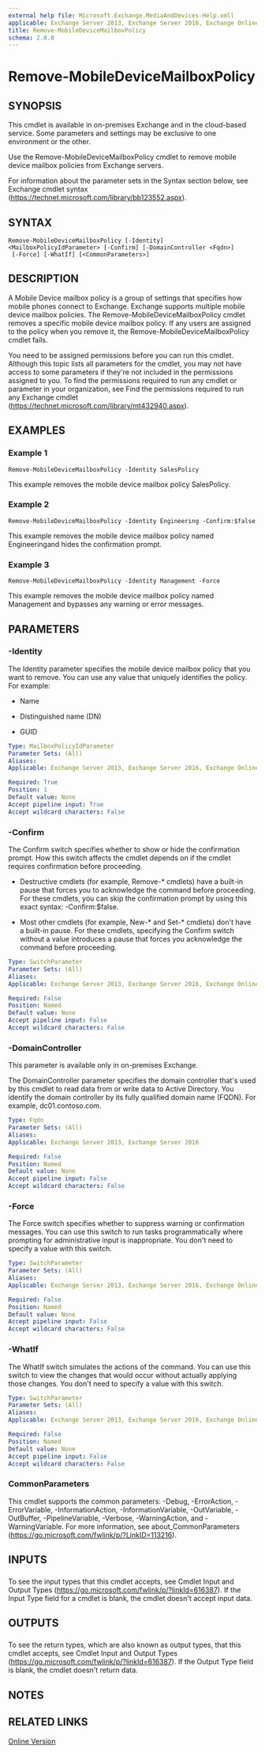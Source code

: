 ```yaml
---
external help file: Microsoft.Exchange.MediaAndDevices-Help.xmll
applicable: Exchange Server 2013, Exchange Server 2016, Exchange Online
title: Remove-MobileDeviceMailboxPolicy
schema: 2.0.0
---
```


# Remove-MobileDeviceMailboxPolicy

## SYNOPSIS
This cmdlet is available in on-premises Exchange and in the cloud-based service. Some parameters and settings may be exclusive to one environment or the other.

Use the Remove-MobileDeviceMailboxPolicy cmdlet to remove mobile device mailbox policies from Exchange servers.

For information about the parameter sets in the Syntax section below, see Exchange cmdlet syntax (https://technet.microsoft.com/library/bb123552.aspx).

## SYNTAX

```
Remove-MobileDeviceMailboxPolicy [-Identity] <MailboxPolicyIdParameter> [-Confirm] [-DomainController <Fqdn>]
 [-Force] [-WhatIf] [<CommonParameters>]
```

## DESCRIPTION
A Mobile Device mailbox policy is a group of settings that specifies how mobile phones connect to Exchange. Exchange supports multiple mobile device mailbox policies. The Remove-MobileDeviceMailboxPolicy cmdlet removes a specific mobile device mailbox policy. If any users are assigned to the policy when you remove it, the Remove-MobileDeviceMailboxPolicy cmdlet fails.

You need to be assigned permissions before you can run this cmdlet. Although this topic lists all parameters for the cmdlet, you may not have access to some parameters if they're not included in the permissions assigned to you. To find the permissions required to run any cmdlet or parameter in your organization, see Find the permissions required to run any Exchange cmdlet (https://technet.microsoft.com/library/mt432940.aspx).

## EXAMPLES

### Example 1
```
Remove-MobileDeviceMailboxPolicy -Identity SalesPolicy
```

This example removes the mobile device mailbox policy SalesPolicy.

### Example 2
```
Remove-MobileDeviceMailboxPolicy -Identity Engineering -Confirm:$false
```

This example removes the mobile device mailbox policy named Engineeringand hides the confirmation prompt.

### Example 3
```
Remove-MobileDeviceMailboxPolicy -Identity Management -Force
```

This example removes the mobile device mailbox policy named Management and bypasses any warning or error messages.

## PARAMETERS

### -Identity
The Identity parameter specifies the mobile device mailbox policy that you want to remove. You can use any value that uniquely identifies the policy. For example:

- Name

- Distinguished name (DN)

- GUID

```yaml
Type: MailboxPolicyIdParameter
Parameter Sets: (All)
Aliases:
Applicable: Exchange Server 2013, Exchange Server 2016, Exchange Online

Required: True
Position: 1
Default value: None
Accept pipeline input: True
Accept wildcard characters: False
```

### -Confirm
The Confirm switch specifies whether to show or hide the confirmation prompt. How this switch affects the cmdlet depends on if the cmdlet requires confirmation before proceeding.

- Destructive cmdlets (for example, Remove-\* cmdlets) have a built-in pause that forces you to acknowledge the command before proceeding. For these cmdlets, you can skip the confirmation prompt by using this exact syntax: -Confirm:$false.

- Most other cmdlets (for example, New-\* and Set-\* cmdlets) don't have a built-in pause. For these cmdlets, specifying the Confirm switch without a value introduces a pause that forces you acknowledge the command before proceeding.

```yaml
Type: SwitchParameter
Parameter Sets: (All)
Aliases:
Applicable: Exchange Server 2013, Exchange Server 2016, Exchange Online

Required: False
Position: Named
Default value: None
Accept pipeline input: False
Accept wildcard characters: False
```

### -DomainController
This parameter is available only in on-premises Exchange.

The DomainController parameter specifies the domain controller that's used by this cmdlet to read data from or write data to Active Directory. You identify the domain controller by its fully qualified domain name (FQDN). For example, dc01.contoso.com.

```yaml
Type: Fqdn
Parameter Sets: (All)
Aliases:
Applicable: Exchange Server 2013, Exchange Server 2016

Required: False
Position: Named
Default value: None
Accept pipeline input: False
Accept wildcard characters: False
```

### -Force
The Force switch specifies whether to suppress warning or confirmation messages. You can use this switch to run tasks programmatically where prompting for administrative input is inappropriate. You don't need to specify a value with this switch.

```yaml
Type: SwitchParameter
Parameter Sets: (All)
Aliases:
Applicable: Exchange Server 2013, Exchange Server 2016, Exchange Online

Required: False
Position: Named
Default value: None
Accept pipeline input: False
Accept wildcard characters: False
```

### -WhatIf
The WhatIf switch simulates the actions of the command. You can use this switch to view the changes that would occur without actually applying those changes. You don't need to specify a value with this switch.

```yaml
Type: SwitchParameter
Parameter Sets: (All)
Aliases:
Applicable: Exchange Server 2013, Exchange Server 2016, Exchange Online

Required: False
Position: Named
Default value: None
Accept pipeline input: False
Accept wildcard characters: False
```

### CommonParameters
This cmdlet supports the common parameters: -Debug, -ErrorAction, -ErrorVariable, -InformationAction, -InformationVariable, -OutVariable, -OutBuffer, -PipelineVariable, -Verbose, -WarningAction, and -WarningVariable. For more information, see about_CommonParameters (https://go.microsoft.com/fwlink/p/?LinkID=113216).

## INPUTS

###  
To see the input types that this cmdlet accepts, see Cmdlet Input and Output Types (https://go.microsoft.com/fwlink/p/?linkId=616387). If the Input Type field for a cmdlet is blank, the cmdlet doesn't accept input data.

## OUTPUTS

###  
To see the return types, which are also known as output types, that this cmdlet accepts, see Cmdlet Input and Output Types (https://go.microsoft.com/fwlink/p/?linkId=616387). If the Output Type field is blank, the cmdlet doesn't return data.

## NOTES

## RELATED LINKS

[Online Version](https://technet.microsoft.com/library/62b4902a-2773-4c2e-9c11-870e24303825.aspx)
